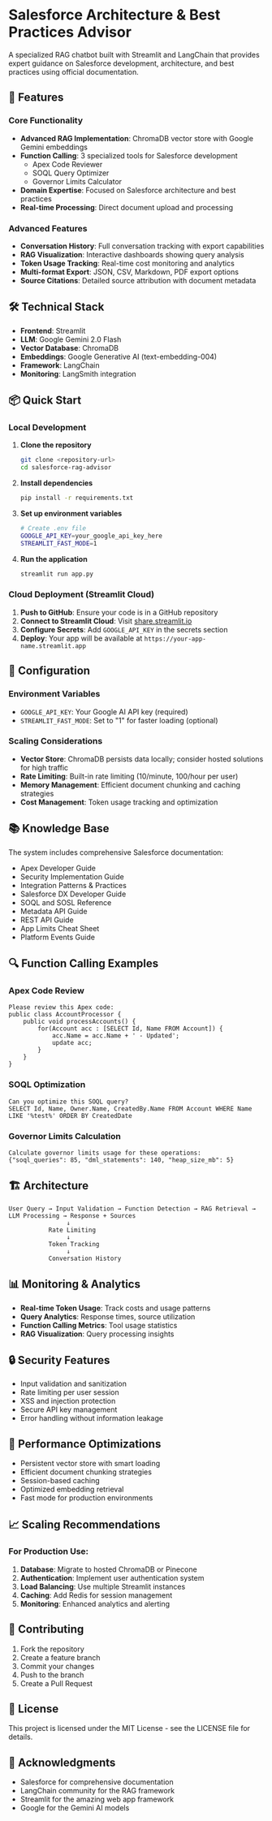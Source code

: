 # Salesforce Architecture & Best Practices Advisor

A specialized RAG chatbot built with Streamlit and LangChain that provides expert guidance on Salesforce development, architecture, and best practices using official documentation.

## 🚀 Features

### Core Functionality
- **Advanced RAG Implementation**: ChromaDB vector store with Google Gemini embeddings
- **Function Calling**: 3 specialized tools for Salesforce development
  - Apex Code Reviewer
  - SOQL Query Optimizer  
  - Governor Limits Calculator
- **Domain Expertise**: Focused on Salesforce architecture and best practices
- **Real-time Processing**: Direct document upload and processing

### Advanced Features
- **Conversation History**: Full conversation tracking with export capabilities
- **RAG Visualization**: Interactive dashboards showing query analysis
- **Token Usage Tracking**: Real-time cost monitoring and analytics
- **Multi-format Export**: JSON, CSV, Markdown, PDF export options
- **Source Citations**: Detailed source attribution with document metadata

## 🛠️ Technical Stack

- **Frontend**: Streamlit
- **LLM**: Google Gemini 2.0 Flash
- **Vector Database**: ChromaDB
- **Embeddings**: Google Generative AI (text-embedding-004)
- **Framework**: LangChain
- **Monitoring**: LangSmith integration

## 📦 Quick Start

### Local Development

1. **Clone the repository**
   ```bash
   git clone <repository-url>
   cd salesforce-rag-advisor
   ```

2. **Install dependencies**
   ```bash
   pip install -r requirements.txt
   ```

3. **Set up environment variables**
   ```bash
   # Create .env file
   GOOGLE_API_KEY=your_google_api_key_here
   STREAMLIT_FAST_MODE=1
   ```

4. **Run the application**
   ```bash
   streamlit run app.py
   ```

### Cloud Deployment (Streamlit Cloud)

1. **Push to GitHub**: Ensure your code is in a GitHub repository
2. **Connect to Streamlit Cloud**: Visit [share.streamlit.io](https://share.streamlit.io)
3. **Configure Secrets**: Add `GOOGLE_API_KEY` in the secrets section
4. **Deploy**: Your app will be available at `https://your-app-name.streamlit.app`

## 🔧 Configuration

### Environment Variables
- `GOOGLE_API_KEY`: Your Google AI API key (required)
- `STREAMLIT_FAST_MODE`: Set to "1" for faster loading (optional)

### Scaling Considerations
- **Vector Store**: ChromaDB persists data locally; consider hosted solutions for high traffic
- **Rate Limiting**: Built-in rate limiting (10/minute, 100/hour per user)
- **Memory Management**: Efficient document chunking and caching strategies
- **Cost Management**: Token usage tracking and optimization

## 📚 Knowledge Base

The system includes comprehensive Salesforce documentation:
- Apex Developer Guide
- Security Implementation Guide
- Integration Patterns & Practices
- Salesforce DX Developer Guide
- SOQL and SOSL Reference
- Metadata API Guide
- REST API Guide
- App Limits Cheat Sheet
- Platform Events Guide

## 🔍 Function Calling Examples

### Apex Code Review
```
Please review this Apex code:
public class AccountProcessor {
    public void processAccounts() {
        for(Account acc : [SELECT Id, Name FROM Account]) {
            acc.Name = acc.Name + ' - Updated';
            update acc;
        }
    }
}
```

### SOQL Optimization
```
Can you optimize this SOQL query?
SELECT Id, Name, Owner.Name, CreatedBy.Name FROM Account WHERE Name LIKE '%test%' ORDER BY CreatedDate
```

### Governor Limits Calculation
```
Calculate governor limits usage for these operations:
{"soql_queries": 85, "dml_statements": 140, "heap_size_mb": 5}
```

## 🏗️ Architecture

```
User Query → Input Validation → Function Detection → RAG Retrieval → LLM Processing → Response + Sources
                ↓
           Rate Limiting
                ↓
           Token Tracking
                ↓
           Conversation History
```

## 📊 Monitoring & Analytics

- **Real-time Token Usage**: Track costs and usage patterns
- **Query Analytics**: Response times, source utilization
- **Function Calling Metrics**: Tool usage statistics
- **RAG Visualization**: Query processing insights

## 🔒 Security Features

- Input validation and sanitization
- Rate limiting per user session
- XSS and injection protection
- Secure API key management
- Error handling without information leakage

## 🚀 Performance Optimizations

- Persistent vector store with smart loading
- Efficient document chunking strategies
- Session-based caching
- Optimized embedding retrieval
- Fast mode for production environments

## 📈 Scaling Recommendations

### For Production Use:
1. **Database**: Migrate to hosted ChromaDB or Pinecone
2. **Authentication**: Implement user authentication system
3. **Load Balancing**: Use multiple Streamlit instances
4. **Caching**: Add Redis for session management
5. **Monitoring**: Enhanced analytics and alerting

## 🤝 Contributing

1. Fork the repository
2. Create a feature branch
3. Commit your changes
4. Push to the branch
5. Create a Pull Request

## 📝 License

This project is licensed under the MIT License - see the LICENSE file for details.

## 🙏 Acknowledgments

- Salesforce for comprehensive documentation
- LangChain community for the RAG framework
- Streamlit for the amazing web app framework
- Google for the Gemini AI models